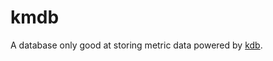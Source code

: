 # kmdb
A database only good at storing metric data powered by [kdb](https://github.com/meteorhacks/kdb).
